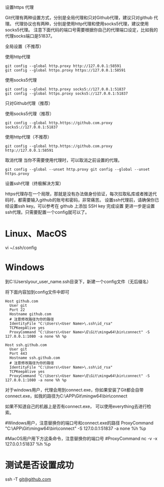 设置https 代理

Git代理有两种设置方式，分别是全局代理和只对Github代理，建议只对github 代理。
代理协议也有两种，分别是使用http代理和使用socks5代理，建议使用socks5代理。
注意下面代码的端口号需要根据你自己的代理端口设定，比如我的代理socks端口是51837。


全局设置（不推荐）

使用http代理 

```shell
git config --global http.proxy http://127.0.0.1:58591
git config --global https.proxy https://127.0.0.1:58591
```

使用socks5代理

```shell
git config --global http.proxy socks5://127.0.0.1:51837
git config --global https.proxy socks5://127.0.0.1:51837
```

只对Github代理（推荐）

使用socks5代理（推荐）

```shell
git config --global http.https://github.com.proxy socks5://127.0.0.1:51837
```

使用http代理（不推荐）

```shell
git config --global http.https://github.com.proxy http://127.0.0.1:58591
```

取消代理
当你不需要使用代理时，可以取消之前设置的代理。

```shell
git config --global --unset http.proxy git config --global --unset https.proxy
```

设置ssh代理（终极解决方案）

https代理存在一个局限，那就是没有办法做身份验证，每次拉取私库或者推送代码时，都需要输入github的账号和密码，非常痛苦。
设置ssh代理前，请确保你已经设置ssh key。可以参考在 github 上添加 SSH key 完成设置
更进一步是设置ssh代理。只需要配置一个config就可以了。

# Linux、MacOS
vi ~/.ssh/config
# Windows 
到C:\Users\your_user_name\.ssh目录下，新建一个config文件（无后缀名）

将下面内容加到config文件中即可

```
Host github.com
  User git
  Port 22
  Hostname github.com
  # 注意修改路径为你的路径
  IdentityFile "C:\Users\<User Name>\.ssh\id_rsa"
  TCPKeepAlive yes
  ProxyCommand "C:\Users\<User Name>\E\Git\mingw64\bin\connect" -S 127.0.0.1:1080 -a none %h %p

Host ssh.github.com
  User git
  Port 443
  Hostname ssh.github.com
  # 注意修改路径为你的路径
  IdentityFile "C:\Users\<User Name>\.ssh\id_rsa"
  TCPKeepAlive yes
  ProxyCommand "C:\Users\<User Name>\E\Git\mingw64\bin\connect" -S 127.0.0.1:1080 -a none %h %p
```

对于windows用户，代理会用到connect.exe，你如果安装了Git都会自带connect.exe，如我的路径为C:\APP\Git\mingw64\bin\connect

如果不知道自己的机器上是否有connect.exe， 可以使用everything去进行检索。

#Windows用户，注意替换你的端口号和connect.exe的路径
ProxyCommand "C:\APP\Git\mingw64\bin\connect" -S 127.0.0.1:51837 -a none %h %p
  
#MacOS用户用下方这条命令，注意替换你的端口号
#ProxyCommand nc -v -x 127.0.0.1:51837 %h %p


# 测试是否设置成功
ssh -T git@github.com